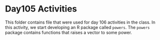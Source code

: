 # Day105  Activities

This folder contains file that were used for day 106 activities in the class. In this activity, we start developing an R package called `powers`. The `powers` package  contains functions that raises a vector to some power.
